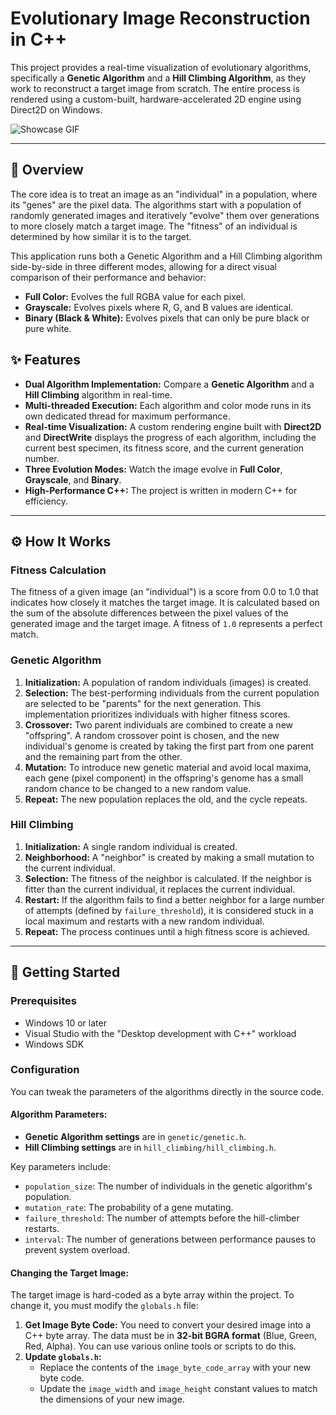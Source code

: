 # Evolutionary Image Reconstruction in C++

This project provides a real-time visualization of evolutionary algorithms, specifically a **Genetic Algorithm** and a **Hill Climbing Algorithm**, as they work to reconstruct a target image from scratch. The entire process is rendered using a custom-built, hardware-accelerated 2D engine using Direct2D on Windows.

![Showcase GIF](./GA&HC.gif)

---

## 📜 Overview

The core idea is to treat an image as an "individual" in a population, where its "genes" are the pixel data. The algorithms start with a population of randomly generated images and iteratively "evolve" them over generations to more closely match a target image. The "fitness" of an individual is determined by how similar it is to the target.

This application runs both a Genetic Algorithm and a Hill Climbing algorithm side-by-side in three different modes, allowing for a direct visual comparison of their performance and behavior:
* **Full Color:** Evolves the full RGBA value for each pixel.
* **Grayscale:** Evolves pixels where R, G, and B values are identical.
* **Binary (Black & White):** Evolves pixels that can only be pure black or pure white.

## ✨ Features

- **Dual Algorithm Implementation:** Compare a **Genetic Algorithm** and a **Hill Climbing** algorithm in real-time.
- **Multi-threaded Execution:** Each algorithm and color mode runs in its own dedicated thread for maximum performance.
- **Real-time Visualization:** A custom rendering engine built with **Direct2D** and **DirectWrite** displays the progress of each algorithm, including the current best specimen, its fitness score, and the current generation number.
- **Three Evolution Modes:** Watch the image evolve in **Full Color**, **Grayscale**, and **Binary**.
- **High-Performance C++:** The project is written in modern C++ for efficiency.

---

## ⚙️ How It Works

### Fitness Calculation
The fitness of a given image (an "individual") is a score from 0.0 to 1.0 that indicates how closely it matches the target image. It is calculated based on the sum of the absolute differences between the pixel values of the generated image and the target image. A fitness of `1.0` represents a perfect match.

### Genetic Algorithm
1.  **Initialization:** A population of random individuals (images) is created.
2.  **Selection:** The best-performing individuals from the current population are selected to be "parents" for the next generation. This implementation prioritizes individuals with higher fitness scores.
3.  **Crossover:** Two parent individuals are combined to create a new "offspring". A random crossover point is chosen, and the new individual's genome is created by taking the first part from one parent and the remaining part from the other.
4.  **Mutation:** To introduce new genetic material and avoid local maxima, each gene (pixel component) in the offspring's genome has a small random chance to be changed to a new random value.
5.  **Repeat:** The new population replaces the old, and the cycle repeats.

### Hill Climbing
1.  **Initialization:** A single random individual is created.
2.  **Neighborhood:** A "neighbor" is created by making a small mutation to the current individual.
3.  **Selection:** The fitness of the neighbor is calculated. If the neighbor is fitter than the current individual, it replaces the current individual.
4.  **Restart:** If the algorithm fails to find a better neighbor for a large number of attempts (defined by `failure_threshold`), it is considered stuck in a local maximum and restarts with a new random individual.
5.  **Repeat:** The process continues until a high fitness score is achieved.

---

## 🚀 Getting Started

### Prerequisites
- Windows 10 or later
- Visual Studio with the "Desktop development with C++" workload
- Windows SDK

### Configuration
You can tweak the parameters of the algorithms directly in the source code.

#### Algorithm Parameters:
- **Genetic Algorithm settings** are in `genetic/genetic.h`.
- **Hill Climbing settings** are in `hill_climbing/hill_climbing.h`.

Key parameters include:
- `population_size`: The number of individuals in the genetic algorithm's population.
- `mutation_rate`: The probability of a gene mutating.
- `failure_threshold`: The number of attempts before the hill-climber restarts.
- `interval`: The number of generations between performance pauses to prevent system overload.

#### Changing the Target Image:
The target image is hard-coded as a byte array within the project. To change it, you must modify the `globals.h` file:

1.  **Get Image Byte Code:** You need to convert your desired image into a C++ byte array. The data must be in **32-bit BGRA format** (Blue, Green, Red, Alpha). You can use various online tools or scripts to do this.
2.  **Update `globals.h`:**
    -   Replace the contents of the `image_byte_code_array` with your new byte code.
    -   Update the `image_width` and `image_height` constant values to match the dimensions of your new image.

